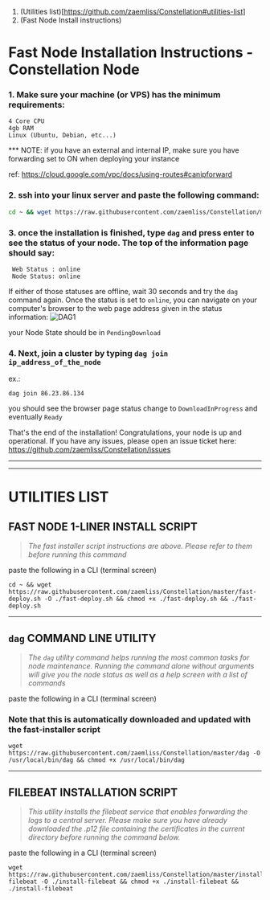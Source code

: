 1. (Utilities list)[https://github.com/zaemliss/Constellation#utilities-list]
2. (Fast Node Install instructions)
# Fast Node Installation Instructions - Constellation Node
### 1. Make sure your machine (or VPS) has the minimum requirements:
```
4 Core CPU
4gb RAM
Linux (Ubuntu, Debian, etc...)
```
*** NOTE: if you have an external and internal IP, make sure you have forwarding set to ON when deploying your instance

ref: <https://cloud.google.com/vpc/docs/using-routes#canipforward>

### 2. ssh into your linux server and paste the following command:
```bash
cd ~ && wget https://raw.githubusercontent.com/zaemliss/Constellation/master/fast-deploy.sh -O ./fast-deploy.sh && chmod +x ./fast-deploy.sh && ./fast-deploy.sh
```

### 3. once the installation is finished, type `dag` and press enter to see the status of your node. The top of the information page should say:
```
 Web Status : online
 Node Status: online
```
If either of those statuses are offline, wait 30 seconds and try the `dag` command again. Once the status is set to `online`, you can navigate on your computer's browser to the web page address given in the status information:
![DAG1](https://i.imgur.com/4WciL2a.png)

your Node State should be in `PendingDownload`

### 4. Next, join a cluster by typing `dag join ip_address_of_the_node`
ex.:
```
dag join 86.23.86.134
```

you should see the browser page status change to `DownloadInProgress` and eventually `Ready`

That's the end of the installation! Congratulations, your node is up and operational.
If you have any issues, please open an issue ticket here: https://github.com/zaemliss/Constellation/issues
___

___
# UTILITIES LIST

## FAST NODE 1-LINER INSTALL SCRIPT
> *The fast installer script instructions are above. Please refer to them before running this command*

paste the following in a CLI (terminal screen)
```
cd ~ && wget https://raw.githubusercontent.com/zaemliss/Constellation/master/fast-deploy.sh -O ./fast-deploy.sh && chmod +x ./fast-deploy.sh && ./fast-deploy.sh
```
___
## `dag` COMMAND LINE UTILITY
> *The `dag` utility command helps running the most common tasks for node maintenance. Running the command alone without arguments will give you the node status as well as a help screen with a list of commands*

paste the following in a CLI (terminal screen)
### Note that this is automatically downloaded and updated with the fast-installer script
```
wget https://raw.githubusercontent.com/zaemliss/Constellation/master/dag -O /usr/local/bin/dag && chmod +x /usr/local/bin/dag
```
___
## FILEBEAT INSTALLATION SCRIPT
> *This utility installs the filebeat service that enables forwarding the logs to a central server. Please make sure you have already downloaded the .p12 file containing the certificates in the current directory before running the command below.*

paste the following in a CLI (terminal screen)
```
wget https://raw.githubusercontent.com/zaemliss/Constellation/master/install-filebeat -O ./install-filebeat && chmod +x ./install-filebeat && ./install-filebeat
```
